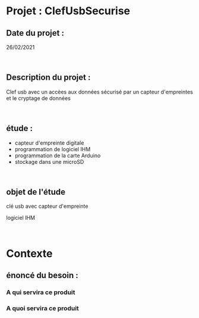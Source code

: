 # Projet : ClefUsbSecurise
<h2>Date du projet :</h2> <p> 26/02/2021</p>
<br>
<h2>Description du projet : </h2> <p>Clef usb avec un accèes aux données sécurisé par un capteur d'empreintes et le cryptage de données</p>
<br>
<h2>étude : </h2> 
<ul>
  <li>capteur d'empreinte digitale</li>
  <li>programmation de logiciel IHM</li>
  <li>programmation de la carte Arduino</li>
  <li>stockage dans une microSD</li>
</ul>
<br>
<h2> objet de l'étude </h2> 
  <p>clé usb avec capteur d'empreinte</p>
  <p>logiciel IHM</p>
 <br> 
<h1> Contexte </h1>
<h2> énoncé du besoin : </h2>
<h3>A qui servira ce produit</h3>
<h3>A quoi servira ce produit</h3>
